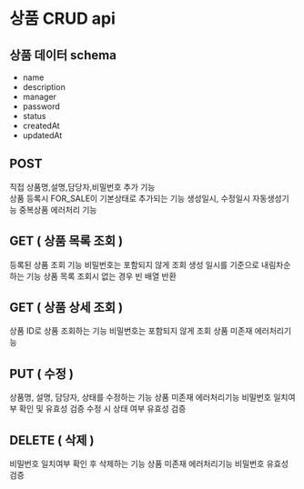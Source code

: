 # 상품 CRUD api

## 상품 데이터 schema 
* name
* description
* manager
* password
* status
* createdAt
* updatedAt


## POST
직접 상품명,설명,담당자,비밀번호 추가 기능 <br/>
상품 등록시 FOR_SALE이 기본상태로 추가되는 기능
생성일시, 수정일시 자동생성기능
중복상품 에러처리 기능

## GET ( 상품 목록 조회 )
등록된 상품 조회 기능 
비밀번호는 포함되지 않게 조회
생성 일시를 기준으로 내림차순하는 기능 
상품 목록 조회시 없는 경우 빈 배열 반환

## GET ( 상품 상세 조회 )
상품 ID로 상품 조회하는 기능 
비밀번호는 포함되지 않게 조회
상품 미존재 에러처리기능 

## PUT ( 수정 )
상품명, 설명, 담당자, 상태를 수정하는 기능 
상품 미존재 에러처리기능 
비밀번호 일치여부 확인 및 유효성 검증
수정 시 상태 여부 유효성 검증

## DELETE ( 삭제 )
비밀번호 일치여부 확인 후 삭제하는 기능 
상품 미존재 에러처리기능
비밀번호 유효성 검증


